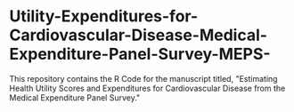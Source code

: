 # Utility-Expenditures-for-Cardiovascular-Disease-Medical-Expenditure-Panel-Survey-MEPS-
This repository contains the R Code for the manuscript titled, "Estimating Health Utility Scores and Expenditures for Cardiovascular Disease from the Medical Expenditure Panel Survey."
